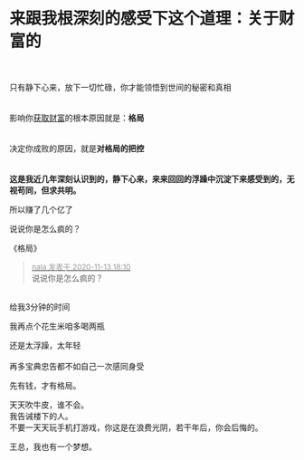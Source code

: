 # 来跟我根深刻的感受下这个道理：关于财富的


<br />
<br />
只有静下心来，放下一切忙碌，你才能领悟到世间的秘密和真相<br />
<br />
<br />
影响你<u>获取财富</u>的根本原因就是：<strong>格局</strong><br />
<br />
<br />
决定你成败的原因，就是<strong>对格局的把控</strong><br />
<br />
<br />
<strong>这是我近几年深刻认识到的，静下心来，来来回回的浮躁中沉淀下来感受到的，无视苟同，但求共明。</strong>

所以赚了几个亿了

说说你是怎么疯的？

《格局》<img id="aimg_LijFC" onclick="zoom(this, this.src, 0, 0, 0)" class="zoom" src="https://cdn.jsdelivr.net/gh/hishis/forum-master/public/images/patch.gif" onmouseover="img_onmouseoverfunc(this)" onload="thumbImg(this)" border="0" alt="" />

<div class="quote"><blockquote><font size="2"><a href="https://www.hostloc.com/forum.php?mod=redirect&amp;goto=findpost&amp;pid=9449692&amp;ptid=766329" target="_blank"><font color="#999999">nala 发表于 2020-11-13 18:10</font></a></font><br />
说说你是怎么疯的？</blockquote></div><br />
给我3分钟的时间<img src="static/image/smiley/yct/010.gif" smilieid="41" border="0" alt="" />

我再点个花生米咱多喝两瓶

还是太浮躁，太年轻<br />
<br />
再多宝典忠告都不如自己一次感同身受

先有钱，才有格局。<br />


天天吹牛皮，谁不会。<br />
我告诫楼下的人。<br />
不要一天天玩手机打游戏，你这是在浪费光阴，若干年后，你会后悔的。<br />


王总，我也有一个梦想。
